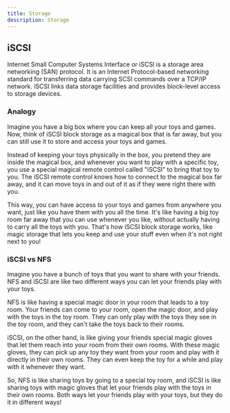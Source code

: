 ```yaml
---
title: Storage
description: Storage
---
```


## iSCSI

Internet Small Computer Systems Interface or iSCSI is a storage area networking (SAN) protocol. It is an Internet Protocol-based networking standard for transferring data carrying SCSI commands over a TCP/IP network. iSCSI links data storage facilities and provides block-level access to storage devices.

### Analogy

Imagine you have a big box where you can keep all your toys and games. Now, think of iSCSI block storage as a magical box that is far away, but you can still use it to store and access your toys and games.

Instead of keeping your toys physically in the box, you pretend they are inside the magical box, and whenever you want to play with a specific toy, you use a special magical remote control called "iSCSI" to bring that toy to you. The iSCSI remote control knows how to connect to the magical box far away, and it can move toys in and out of it as if they were right there with you.

This way, you can have access to your toys and games from anywhere you want, just like you have them with you all the time. It's like having a big toy room far away that you can use whenever you like, without actually having to carry all the toys with you. That's how iSCSI block storage works, like magic storage that lets you keep and use your stuff even when it's not right next to you!

### iSCSI vs NFS

Imagine you have a bunch of toys that you want to share with your friends. NFS and iSCSI are like two different ways you can let your friends play with your toys.

NFS is like having a special magic door in your room that leads to a toy room. Your friends can come to your room, open the magic door, and play with the toys in the toy room. They can only play with the toys they see in the toy room, and they can't take the toys back to their rooms.

iSCSI, on the other hand, is like giving your friends special magic gloves that let them reach into your room from their own rooms. With these magic gloves, they can pick up any toy they want from your room and play with it directly in their own rooms. They can even keep the toy for a while and play with it whenever they want.

So, NFS is like sharing toys by going to a special toy room, and iSCSI is like sharing toys with magic gloves that let your friends play with the toys in their own rooms. Both ways let your friends play with your toys, but they do it in different ways!